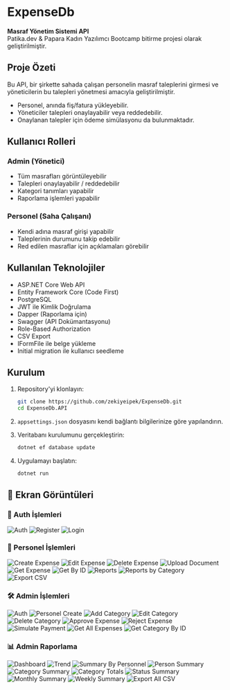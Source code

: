 # ExpenseDb

**Masraf Yönetim Sistemi API**  
Patika.dev & Papara Kadın Yazılımcı Bootcamp bitirme projesi olarak geliştirilmiştir.

## Proje Özeti

Bu API, bir şirkette sahada çalışan personelin masraf taleplerini girmesi ve yöneticilerin bu talepleri yönetmesi amacıyla geliştirilmiştir.

- Personel, anında fiş/fatura yükleyebilir.
- Yöneticiler talepleri onaylayabilir veya reddedebilir.
- Onaylanan talepler için ödeme simülasyonu da bulunmaktadır.

## Kullanıcı Rolleri

### Admin (Yönetici)

- Tüm masrafları görüntüleyebilir
- Talepleri onaylayabilir / reddedebilir
- Kategori tanımları yapabilir
- Raporlama işlemleri yapabilir

### Personel (Saha Çalışanı)

- Kendi adına masraf girişi yapabilir
- Taleplerinin durumunu takip edebilir
- Red edilen masraflar için açıklamaları görebilir

## Kullanılan Teknolojiler

- ASP.NET Core Web API
- Entity Framework Core (Code First)
- PostgreSQL
- JWT ile Kimlik Doğrulama
- Dapper (Raporlama için)
- Swagger (API Dokümantasyonu)
- Role-Based Authorization
- CSV Export
- IFormFile ile belge yükleme
- Initial migration ile kullanıcı seedleme

## Kurulum

1. Repository'yi klonlayın:

   ```bash
   git clone https://github.com/zekiyeipek/ExpenseDb.git
   cd ExpenseDb.API
   ```

2. `appsettings.json` dosyasını kendi bağlantı bilgilerinize göre yapılandırın.

3. Veritabanı kurulumunu gerçekleştirin:

   ```bash
   dotnet ef database update
   ```

4. Uygulamayı başlatın:
   ```bash
   dotnet run
   ```

## 📸 Ekran Görüntüleri

### 🔐 Auth İşlemleri

![Auth](Screenshots/Personel/authorization_token.png)
![Register](Screenshots/Personel/register.png)
![Login](Screenshots/Personel/login.png)

### 👤 Personel İşlemleri

![Create Expense](Screenshots/Personel/Create%20Expense.png)
![Edit Expense](Screenshots/Personel/edit%20expense.png)
![Delete Expense](Screenshots/Personel/delete%20expense.png)
![Upload Document](Screenshots/Personel/Expense%20upload.png)
![Get Expense](Screenshots/Personel/Get%20Expense.png)
![Get By ID](Screenshots/Personel/Get%20Expense%20by%20id.png)
![Reports](Screenshots/Personel/my-reports.png)
![Reports by Category](Screenshots/Personel/my-reports-by-category.png)
![Export CSV](Screenshots/Personel/reports-export.png)

### 🛠️ Admin İşlemleri

![Auth](Screenshots/Admin/admin-auth-all.png)
![Personel Create](Screenshots/Admin/admin-personel-create.png)
![Add Category](Screenshots/Admin/add-expense-category.png)
![Edit Category](Screenshots/Admin/edit-expensecategory.png)
![Delete Category](Screenshots/Admin/delete-expense-category.png)
![Approve Expense](Screenshots/Admin/approve-expenses.png)
![Reject Expense](Screenshots/Admin/reject-expense.png)
![Simulate Payment](Screenshots/Admin/expense-simulate-payment.png)
![Get All Expenses](Screenshots/Admin/get-all-expenses.png)
![Get Category By ID](Screenshots/Admin/get-expensecategory-by-id.png)

### 📊 Admin Raporlama

![Dashboard](Screenshots/Admin/reports-dashboard.png)
![Trend](Screenshots/Admin/reports-trend.png)
![Summary By Personnel](Screenshots/Admin/reports-summary-by-personel.png)
![Person Summary](Screenshots/Admin/reports-person-summary.png)
![Category Summary](Screenshots/Admin/reports-category-summary.png)
![Category Totals](Screenshots/Admin/reports-category-totals.png)
![Status Summary](Screenshots/Admin/reports-status-summary.png)
![Monthly Summary](Screenshots/Admin/reports-monthly-summary.png)
![Weekly Summary](Screenshots/Admin/reports-weekly-summary.png)
![Export All CSV](Screenshots/Admin/reports-all-export.png)
